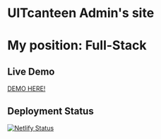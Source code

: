 # UITcanteen Admin's site
# My position: Full-Stack
## Live Demo 
<a href = "https://uit-canteen-admin.netlify.app/" >DEMO HERE!<a/>
## Deployment Status
[![Netlify Status](https://api.netlify.com/api/v1/badges/44598840-1a12-4b3d-a79f-a89d91d34db8/deploy-status)](https://app.netlify.com/sites/canteen-uit/deploys)
